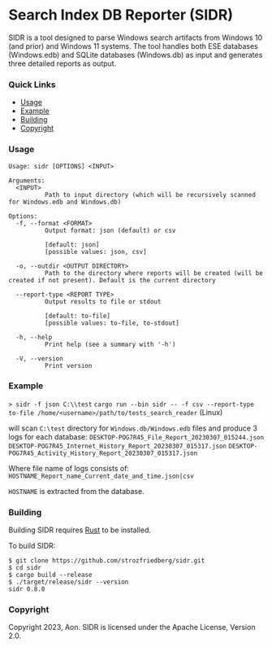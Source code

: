 # Search Index DB Reporter (SIDR)

SIDR is a tool designed to parse Windows search artifacts from Windows 10 (and prior) and Windows 11 systems. The tool handles both ESE databases (Windows.edb) and SQLite databases (Windows.db) as input and generates three detailed reports as output.

### Quick Links

* [Usage](#usage)
* [Example](#example)
* [Building](#building)
* [Copyright](#copyright)


### Usage
```
Usage: sidr [OPTIONS] <INPUT>

Arguments:
  <INPUT>
          Path to input directory (which will be recursively scanned for Windows.edb and Windows.db)

Options:
  -f, --format <FORMAT>
          Output format: json (default) or csv
          
          [default: json]
          [possible values: json, csv]

  -o, --outdir <OUTPUT DIRECTORY>
          Path to the directory where reports will be created (will be created if not present). Default is the current directory

  --report-type <REPORT TYPE>
          Output results to file or stdout

          [default: to-file]
          [possible values: to-file, to-stdout]

  -h, --help
          Print help (see a summary with '-h')

  -V, --version
          Print version
```

### Example

`> sidr -f json C:\\test`
`cargo run --bin sidr -- -f csv --report-type to-file /home/<username>/path/to/tests_search_reader` (Linux)

will scan `C:\test` directory for `Windows.db/Windows.edb` files and produce 3 logs for each database:
`DESKTOP-POG7R45_File_Report_20230307_015244.json`
`DESKTOP-POG7R45_Internet_History_Report_20230307_015317.json`
`DESKTOP-POG7R45_Activity_History_Report_20230307_015317.json`

Where file name of logs consists of:
`HOSTNAME_Report_name_Current_date_and_time.json|csv`

`HOSTNAME` is extracted from the database.

### Building

Building SIDR requires [Rust](https://rustup.rs) to be installed. 

To build SIDR:

```
$ git clone https://github.com/strozfriedberg/sidr.git
$ cd sidr
$ cargo build --release
$ ./target/release/sidr --version
sidr 0.8.0
```

### Copyright
Copyright 2023, Aon. SIDR is licensed under the Apache License, Version 2.0.